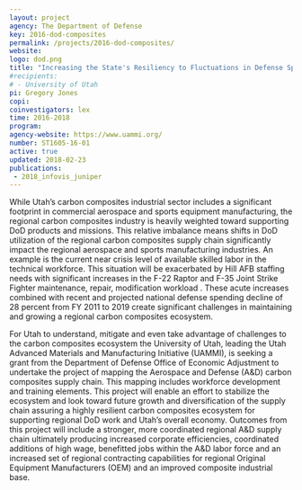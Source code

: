 ```yaml
---
layout: project
agency: The Department of Defense
key: 2016-dod-composites
permalink: /projects/2016-dod-composites/
website:
logo: dod.png
title: "Increasing the State's Resiliency to Fluctuations in Defense Spending by Strengthening the Carbon Composite Sector Knowledge Base"
#recipients:
# - University of Utah 
pi: Gregory Jones
copi: 
coinvestigators: lex
time: 2016-2018
program: 
agency-website: https://www.uammi.org/
number: ST1605-16-01
active: true
updated: 2018-02-23
publications: 
 - 2018_infovis_juniper
---
```


While Utah’s carbon composites industrial sector includes a significant footprint in commercial aerospace and sports
equipment manufacturing, the regional carbon composites industry is heavily weighted toward supporting DoD products and missions. This relative imbalance means shifts in DoD utilization of the regional carbon composites supply chain significantly impact the regional aerospace and sports manufacturing industries. An example is the current near crisis level of available skilled labor in the technical workforce. This situation will be exacerbated by Hill AFB staffing needs with significant increases in the F-22 Raptor and F-35 Joint Strike Fighter maintenance, repair, modification workload . These acute increases combined with recent and projected national defense spending decline of 28 percent from FY 2011 to 2019 create significant challenges in maintaining and growing a regional carbon composites ecosystem.

For Utah to understand, mitigate and even take advantage of challenges to the carbon composites ecosystem the University of Utah, leading the Utah Advanced Materials and Manufacturing Initiative (UAMMI), is seeking a grant from the Department of Defense Office of Economic Adjustment to undertake the project of mapping the Aerospace and Defense (A&D) carbon composites supply chain. This mapping includes workforce development and training elements. This project will enable an effort to stabilize the ecosystem and look toward future growth and diversification of the supply chain assuring a highly resilient carbon composites ecosystem for supporting regional DoD work and Utah’s overall economy.
Outcomes from this project will include a stronger, more coordinated regional A&D supply chain ultimately producing increased corporate efficiencies, coordinated additions of high wage, benefitted jobs within the A&D labor force and an increased set of regional contracting capabilities for regional Original Equipment Manufacturers (OEM) and an improved composite industrial base.

